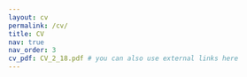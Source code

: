 ```yaml
---
layout: cv
permalink: /cv/
title: CV
nav: true
nav_order: 3
cv_pdf: CV_2_18.pdf # you can also use external links here
---
```

